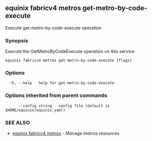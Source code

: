 ## equinix fabricv4 metros get-metro-by-code-execute

Execute get-metro-by-code-execute operation

### Synopsis

Execute the GetMetroByCodeExecute operation on this service

```
equinix fabricv4 metros get-metro-by-code-execute [flags]
```

### Options

```
  -h, --help   help for get-metro-by-code-execute
```

### Options inherited from parent commands

```
      --config string   config file (default is $HOME/equinix/equinix.yaml)
```

### SEE ALSO

* [equinix fabricv4 metros](equinix_fabricv4_metros.md)	 - Manage metros resources

